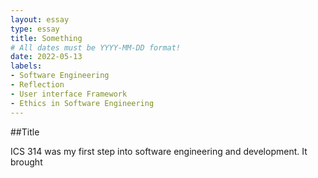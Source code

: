 ```yaml
---
layout: essay
type: essay
title: Something
# All dates must be YYYY-MM-DD format!
date: 2022-05-13
labels:
- Software Engineering
- Reflection
- User interface Framework
- Ethics in Software Engineering
---
```


##Title

ICS 314 was my first step into software engineering and development. It brought 